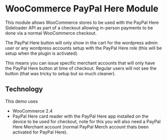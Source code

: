 # WooCommerce PayPal Here Module 

This module allows WooCommerce stores to be used with the PayPal Here Sideloader API as part of a checkout allowing in-person payments to be done via a normal WooCommerce checkout. 

The PayPal Here button will only show in the cart for the wordpress admin user or any wordpress accounts setup with the PayPal Here role (this will be setup when the plugin is activated).

This means you can issue specific merchant accounts that will only have the PayPal Here button at time of checkout. Regular users will not see the button (that was tricky to setup but so much cleaner). 

## Technology

This demo uses

* WooCommerce 2.4
* PayPal Here card reader with the PayPal Here app installed on the device to be used for checkout, note for this you will also need a PayPal Here Merchant account (normal PayPal Merch account thats been activated for PayPal Here).

